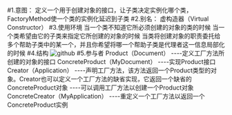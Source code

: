 #1.意图：
定义一个用于创建对象的接口，让子类决定实例化哪个类，FactoryMethod使一个类的实例化延迟到子类
#2.别名：
虚构造器（Virtual Constructor）
#3.使用环境
当一个类不知道它所必须创建的对象的类的时候
    当一个类希望由它的子类来指定它所创建的对象的时候
    当类将创建对象的职责委托给多个帮助子类中的某一个，并且你希望将哪一个帮助子类是代理者这一信息局部化的时候
#4.结构
![github](https://github.com/IceDcap/Gof-DesignPatterns/blob/tree/master/uml/Factory.JPG "Factory")
#5.参与者
    Product（Document）
        ----定义工厂方法所创建的对象的接口
    ConcreteProduct（MyDocument）
        ----实现Product接口
    Creator（Application）
        ----声明工厂方法，该方法返回一个Product类型的对象。Creator也可以定义一个工厂方法的缺省实现，它返回一个缺省的ConcreteProduct对象
        ----可以调用工厂方法以创建一个Product对象
    ConcreteCreator（MyApplication）
        ----重定义一个工厂方法以返回一个ConcreteProduct实例